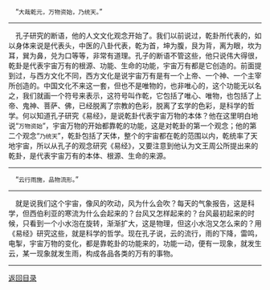 &emsp;“``大哉乾元，万物资始，乃统天。``”
___
&emsp;孔子研究的断语，他的人文文化观念开始了。我们以前说过，乾卦所代表的，如以身体来说是代表头，中医的八卦代表，乾为首，坤为腹，艮为背，离为眼，坎为耳，巽为鼻，兑为口等等，非常有道理。孔子的断语不管这些，他只说伟大得很，乾卦是代表宇宙万有的根源、功能、生命的功能，宇宙万有都是它创造的。前面提到过，与西方文化不同，西方文化是说宇宙万有是有一个上帝、一个神、一个主宰所创造的。中国文化不来这一套，但也不是唯物的，也非唯心的，这个功能无以名之，我们就画一个符号来表示，这符号叫作乾，它包括了唯心、唯物，也包括了上帝、鬼神、菩萨、佛，已经脱离了宗教的色彩，脱离了玄学的色彩，是科学的哲学。何以知道孔子研究《易经》，是说乾卦代表宇宙万物的本体？他在这里明白地说“``万物资始``”，宇宙万物的开始都靠乾的功能，这是对乾卦的第一个观念；他的第二个观念“``乃统天``”，乾卦包括了天体，整个的宇宙都在乾的范围以内，乾统率了天地宇宙，所以从孔子的观念研究《易经》，又要注意到他认为文王周公所提出来的乾卦，是代表宇宙万有的本体、根源、生命的来源。
___
&emsp;“``云行雨施，品物流形。``”
___
&emsp;就是说我们这个宇宙，像风的吹动，风为什么会吹？每天的气象报告，这是科学，但西伯利亚的寒流为什么会起来的？台风又怎样起来的？台风最初起来的时候，只看到一个小水泡在旋转，渐渐扩大，这是物理，但这小水泡又怎么来的？用《易经》研究这些，就是科学的哲学。现在孔子说，云的流行，雨的下降，雷鸣，电掣，宇宙万物的变化，都是靠乾卦的功能来的，功能一动，便有一现象，就发生云，某一现象就发生雨，构成各品各类的万有的事物。
___
[返回目录](../../master/README.md#目录)